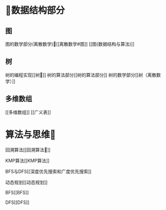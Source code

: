 
# 🤨数据结构部分

## 图
图的数学部分(离散数学)🐳[[离散数学#图]]
[[图(数据结构与算法)]]

## 树
树的编程实现[[树🎄]]
树的算法部分[[树的算法部分]]
树的数学部分[[树（离散数学）]]




## 多维数组
[[多维数组]]
[[广义表]]


# 算法与思维🤔
回溯算法[[回溯算法🐸]]

KMP算法[[KMP算法]]

BFS与DFS[[深度优先搜索和广度优先搜索]]

动态规划[[动态规划]]

BFS[[BFS]]

DFS[[DFS]]